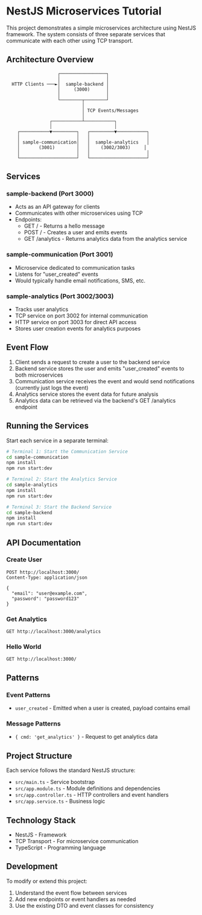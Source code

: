 # NestJS Microservices Tutorial

This project demonstrates a simple microservices architecture using NestJS framework. The system consists of three separate services that communicate with each other using TCP transport.

## Architecture Overview

```
                   ┌─────────────────┐
                   │                 │
  HTTP Clients ───►│  sample-backend │
                   │     (3000)      │
                   │                 │
                   └────────┬────────┘
                            │
                            │ TCP Events/Messages
                            │
                ┌───────────┴───────────┐
                │                       │
    ┌───────────▼─────────┐   ┌─────────▼───────────┐
    │                     │   │                     │
    │ sample-communication│   │  sample-analytics   │
    │       (3001)        │   │    (3002/3003)     │
    │                     │   │                     │
    └─────────────────────┘   └─────────────────────┘
```

## Services

### sample-backend (Port 3000)

- Acts as an API gateway for clients
- Communicates with other microservices using TCP
- Endpoints:
  - GET / - Returns a hello message
  - POST / - Creates a user and emits events
  - GET /analytics - Returns analytics data from the analytics service

### sample-communication (Port 3001)

- Microservice dedicated to communication tasks
- Listens for "user_created" events
- Would typically handle email notifications, SMS, etc.

### sample-analytics (Port 3002/3003)

- Tracks user analytics
- TCP service on port 3002 for internal communication
- HTTP service on port 3003 for direct API access
- Stores user creation events for analytics purposes

## Event Flow

1. Client sends a request to create a user to the backend service
2. Backend service stores the user and emits "user_created" events to both microservices
3. Communication service receives the event and would send notifications (currently just logs the event)
4. Analytics service stores the event data for future analysis
5. Analytics data can be retrieved via the backend's GET /analytics endpoint

## Running the Services

Start each service in a separate terminal:

```bash
# Terminal 1: Start the Communication Service
cd sample-communication
npm install
npm run start:dev

# Terminal 2: Start the Analytics Service
cd sample-analytics
npm install
npm run start:dev

# Terminal 3: Start the Backend Service
cd sample-backend
npm install
npm run start:dev
```

## API Documentation

### Create User

```text
POST http://localhost:3000/
Content-Type: application/json

{
  "email": "user@example.com",
  "password": "password123"
}
```

### Get Analytics

```text
GET http://localhost:3000/analytics
```

### Hello World

```text
GET http://localhost:3000/
```

## Patterns

### Event Patterns

- `user_created` - Emitted when a user is created, payload contains email

### Message Patterns

- `{ cmd: 'get_analytics' }` - Request to get analytics data

## Project Structure

Each service follows the standard NestJS structure:

- `src/main.ts` - Service bootstrap
- `src/app.module.ts` - Module definitions and dependencies
- `src/app.controller.ts` - HTTP controllers and event handlers
- `src/app.service.ts` - Business logic

## Technology Stack

- NestJS - Framework
- TCP Transport - For microservice communication
- TypeScript - Programming language

## Development

To modify or extend this project:

1. Understand the event flow between services
2. Add new endpoints or event handlers as needed
3. Use the existing DTO and event classes for consistency
